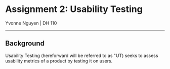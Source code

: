 # Assignment 2: Usability Testing

Yvonne Nguyen | DH 110

---------

## Background

Usability Testing (hereforward will be referred to as "UT) seeks to assess usability metrics of a product by testing it on users. 
